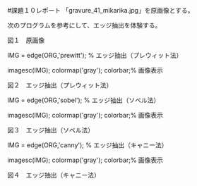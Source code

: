 #課題１０レポート
「gravure_41_mikarika.jpg」を原画像とする。

次のプログラムを参考にして、エッジ抽出を体験する。

図１　原画像

IMG = edge(ORG,'prewitt'); % エッジ抽出（プレウィット法）

imagesc(IMG); colormap('gray'); colorbar;% 画像表示

図２　エッジ抽出（プレウィット法）　

IMG = edge(ORG,'sobel'); % エッジ抽出（ソベル法）

imagesc(IMG); colormap('gray'); colorbar;% 画像表示

図３　エッジ抽出（ソベル法）　

IMG = edge(ORG,'canny'); % エッジ抽出（キャニー法）

imagesc(IMG); colormap('gray'); colorbar;% 画像表示

図４　エッジ抽出（キャニー法）
